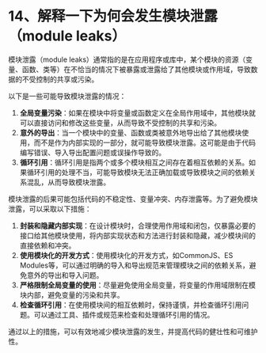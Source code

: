 # 14、解释一下为何会发生模块泄露（module leaks）

模块泄露（module leaks）通常指的是在应用程序或库中，某个模块的资源（变量、函数、类等）在不恰当的情况下被暴露或泄露给了其他模块或作用域，导致数据的不受控制的共享或污染。

以下是一些可能导致模块泄露的情况：

1. **全局变量污染**：如果在模块中将变量或函数定义在全局作用域中，其他模块就可以直接访问和修改这些变量，从而导致不受控制的共享和污染。
2. **意外的导出**：当一个模块中的变量、函数或类被意外地导出给了其他模块使用，而不是作为内部实现的一部分，就可能导致模块泄露。这可能是由于代码编写错误、导入导出配置问题或误操作导致的。
3. **循环引用**：循环引用是指两个或多个模块相互之间存在着相互依赖的关系。如果循环引用的处理不当，可能导致模块无法正确加载或导致模块之间的依赖关系混乱，从而导致模块泄露。

模块泄露的后果可能包括代码的不稳定性、变量冲突、内存泄露等。为了避免模块泄露，可以采取以下措施：

1. **封装和隐藏内部实现**：在设计模块时，合理使用作用域和闭包，仅暴露必要的接口给其他模块使用，将内部实现状态和方法进行封装和隐藏，减少模块间的直接依赖和冲突。
2. **使用模块化的开发方式**：使用模块化的开发方式，如CommonJS、ES Modules等，可以通过明确的导入和导出规范来管理模块之间的依赖关系，避免意外的导出和导入问题。
3. **严格限制全局变量的使用**：尽量避免使用全局变量，将变量的作用域限制在模块内部，避免变量的污染和共享。
4. **检查循环引用**：在使用模块间的相互依赖时，保持谨慎，并检查循环引用问题。可以通过工具、插件或规范来检查和处理循环引用的情况。

通过以上的措施，可以有效地减少模块泄露的发生，并提高代码的健壮性和可维护性。
